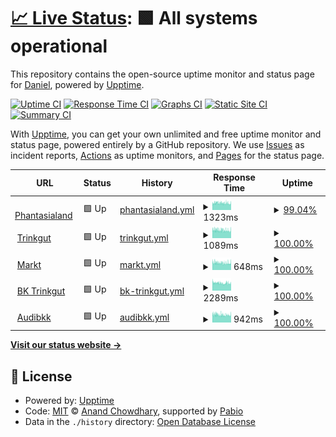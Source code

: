 # [📈 Live Status](https://revoltek-daniel.github.io/uptime): <!--live status--> **🟩 All systems operational**

This repository contains the open-source uptime monitor and status page for [Daniel](https://revoltek-daniel.github.io/uptime), powered by [Upptime](https://github.com/upptime/upptime).

[![Uptime CI](https://github.com/revoltek-daniel/uptime/workflows/Uptime%20CI/badge.svg)](https://github.com/revoltek-daniel/uptime/actions?query=workflow%3A%22Uptime+CI%22)
[![Response Time CI](https://github.com/revoltek-daniel/uptime/workflows/Response%20Time%20CI/badge.svg)](https://github.com/revoltek-daniel/uptime/actions?query=workflow%3A%22Response+Time+CI%22)
[![Graphs CI](https://github.com/revoltek-daniel/uptime/workflows/Graphs%20CI/badge.svg)](https://github.com/revoltek-daniel/uptime/actions?query=workflow%3A%22Graphs+CI%22)
[![Static Site CI](https://github.com/revoltek-daniel/uptime/workflows/Static%20Site%20CI/badge.svg)](https://github.com/revoltek-daniel/uptime/actions?query=workflow%3A%22Static+Site+CI%22)
[![Summary CI](https://github.com/revoltek-daniel/uptime/workflows/Summary%20CI/badge.svg)](https://github.com/revoltek-daniel/uptime/actions?query=workflow%3A%22Summary+CI%22)

With [Upptime](https://upptime.js.org), you can get your own unlimited and free uptime monitor and status page, powered entirely by a GitHub repository. We use [Issues](https://github.com/revoltek-daniel/uptime/issues) as incident reports, [Actions](https://github.com/revoltek-daniel/uptime/actions) as uptime monitors, and [Pages](https://revoltek-daniel.github.io/uptime) for the status page.

<!--start: status pages-->
<!-- This summary is generated by Upptime (https://github.com/upptime/upptime) -->
<!-- Do not edit this manually, your changes will be overwritten -->
<!-- prettier-ignore -->
| URL | Status | History | Response Time | Uptime |
| --- | ------ | ------- | ------------- | ------ |
| <img alt="" src="https://icons.duckduckgo.com/ip3/shop.phantasialand.de.ico" height="13"> [Phantasialand](https://shop.phantasialand.de) | 🟩 Up | [phantasialand.yml](https://github.com/revoltek-daniel/uptime/commits/HEAD/history/phantasialand.yml) | <details><summary><img alt="Response time graph" src="./graphs/phantasialand/response-time-week.png" height="20"> 1323ms</summary><br><a href="https://revoltek-daniel.github.io/uptime/history/phantasialand"><img alt="Response time 1348" src="https://img.shields.io/endpoint?url=https%3A%2F%2Fraw.githubusercontent.com%2Frevoltek-daniel%2Fuptime%2FHEAD%2Fapi%2Fphantasialand%2Fresponse-time.json"></a><br><a href="https://revoltek-daniel.github.io/uptime/history/phantasialand"><img alt="24-hour response time 1319" src="https://img.shields.io/endpoint?url=https%3A%2F%2Fraw.githubusercontent.com%2Frevoltek-daniel%2Fuptime%2FHEAD%2Fapi%2Fphantasialand%2Fresponse-time-day.json"></a><br><a href="https://revoltek-daniel.github.io/uptime/history/phantasialand"><img alt="7-day response time 1323" src="https://img.shields.io/endpoint?url=https%3A%2F%2Fraw.githubusercontent.com%2Frevoltek-daniel%2Fuptime%2FHEAD%2Fapi%2Fphantasialand%2Fresponse-time-week.json"></a><br><a href="https://revoltek-daniel.github.io/uptime/history/phantasialand"><img alt="30-day response time 1319" src="https://img.shields.io/endpoint?url=https%3A%2F%2Fraw.githubusercontent.com%2Frevoltek-daniel%2Fuptime%2FHEAD%2Fapi%2Fphantasialand%2Fresponse-time-month.json"></a><br><a href="https://revoltek-daniel.github.io/uptime/history/phantasialand"><img alt="1-year response time 1350" src="https://img.shields.io/endpoint?url=https%3A%2F%2Fraw.githubusercontent.com%2Frevoltek-daniel%2Fuptime%2FHEAD%2Fapi%2Fphantasialand%2Fresponse-time-year.json"></a></details> | <details><summary><a href="https://revoltek-daniel.github.io/uptime/history/phantasialand">99.04%</a></summary><a href="https://revoltek-daniel.github.io/uptime/history/phantasialand"><img alt="All-time uptime 99.35%" src="https://img.shields.io/endpoint?url=https%3A%2F%2Fraw.githubusercontent.com%2Frevoltek-daniel%2Fuptime%2FHEAD%2Fapi%2Fphantasialand%2Fuptime.json"></a><br><a href="https://revoltek-daniel.github.io/uptime/history/phantasialand"><img alt="24-hour uptime 96.27%" src="https://img.shields.io/endpoint?url=https%3A%2F%2Fraw.githubusercontent.com%2Frevoltek-daniel%2Fuptime%2FHEAD%2Fapi%2Fphantasialand%2Fuptime-day.json"></a><br><a href="https://revoltek-daniel.github.io/uptime/history/phantasialand"><img alt="7-day uptime 99.04%" src="https://img.shields.io/endpoint?url=https%3A%2F%2Fraw.githubusercontent.com%2Frevoltek-daniel%2Fuptime%2FHEAD%2Fapi%2Fphantasialand%2Fuptime-week.json"></a><br><a href="https://revoltek-daniel.github.io/uptime/history/phantasialand"><img alt="30-day uptime 99.65%" src="https://img.shields.io/endpoint?url=https%3A%2F%2Fraw.githubusercontent.com%2Frevoltek-daniel%2Fuptime%2FHEAD%2Fapi%2Fphantasialand%2Fuptime-month.json"></a><br><a href="https://revoltek-daniel.github.io/uptime/history/phantasialand"><img alt="1-year uptime 99.04%" src="https://img.shields.io/endpoint?url=https%3A%2F%2Fraw.githubusercontent.com%2Frevoltek-daniel%2Fuptime%2FHEAD%2Fapi%2Fphantasialand%2Fuptime-year.json"></a></details>
| <img alt="" src="https://icons.duckduckgo.com/ip3/www.trinkgut.de.ico" height="13"> [Trinkgut](https://www.trinkgut.de) | 🟩 Up | [trinkgut.yml](https://github.com/revoltek-daniel/uptime/commits/HEAD/history/trinkgut.yml) | <details><summary><img alt="Response time graph" src="./graphs/trinkgut/response-time-week.png" height="20"> 1089ms</summary><br><a href="https://revoltek-daniel.github.io/uptime/history/trinkgut"><img alt="Response time 1087" src="https://img.shields.io/endpoint?url=https%3A%2F%2Fraw.githubusercontent.com%2Frevoltek-daniel%2Fuptime%2FHEAD%2Fapi%2Ftrinkgut%2Fresponse-time.json"></a><br><a href="https://revoltek-daniel.github.io/uptime/history/trinkgut"><img alt="24-hour response time 1063" src="https://img.shields.io/endpoint?url=https%3A%2F%2Fraw.githubusercontent.com%2Frevoltek-daniel%2Fuptime%2FHEAD%2Fapi%2Ftrinkgut%2Fresponse-time-day.json"></a><br><a href="https://revoltek-daniel.github.io/uptime/history/trinkgut"><img alt="7-day response time 1089" src="https://img.shields.io/endpoint?url=https%3A%2F%2Fraw.githubusercontent.com%2Frevoltek-daniel%2Fuptime%2FHEAD%2Fapi%2Ftrinkgut%2Fresponse-time-week.json"></a><br><a href="https://revoltek-daniel.github.io/uptime/history/trinkgut"><img alt="30-day response time 1112" src="https://img.shields.io/endpoint?url=https%3A%2F%2Fraw.githubusercontent.com%2Frevoltek-daniel%2Fuptime%2FHEAD%2Fapi%2Ftrinkgut%2Fresponse-time-month.json"></a><br><a href="https://revoltek-daniel.github.io/uptime/history/trinkgut"><img alt="1-year response time 1088" src="https://img.shields.io/endpoint?url=https%3A%2F%2Fraw.githubusercontent.com%2Frevoltek-daniel%2Fuptime%2FHEAD%2Fapi%2Ftrinkgut%2Fresponse-time-year.json"></a></details> | <details><summary><a href="https://revoltek-daniel.github.io/uptime/history/trinkgut">100.00%</a></summary><a href="https://revoltek-daniel.github.io/uptime/history/trinkgut"><img alt="All-time uptime 99.95%" src="https://img.shields.io/endpoint?url=https%3A%2F%2Fraw.githubusercontent.com%2Frevoltek-daniel%2Fuptime%2FHEAD%2Fapi%2Ftrinkgut%2Fuptime.json"></a><br><a href="https://revoltek-daniel.github.io/uptime/history/trinkgut"><img alt="24-hour uptime 100.00%" src="https://img.shields.io/endpoint?url=https%3A%2F%2Fraw.githubusercontent.com%2Frevoltek-daniel%2Fuptime%2FHEAD%2Fapi%2Ftrinkgut%2Fuptime-day.json"></a><br><a href="https://revoltek-daniel.github.io/uptime/history/trinkgut"><img alt="7-day uptime 100.00%" src="https://img.shields.io/endpoint?url=https%3A%2F%2Fraw.githubusercontent.com%2Frevoltek-daniel%2Fuptime%2FHEAD%2Fapi%2Ftrinkgut%2Fuptime-week.json"></a><br><a href="https://revoltek-daniel.github.io/uptime/history/trinkgut"><img alt="30-day uptime 99.95%" src="https://img.shields.io/endpoint?url=https%3A%2F%2Fraw.githubusercontent.com%2Frevoltek-daniel%2Fuptime%2FHEAD%2Fapi%2Ftrinkgut%2Fuptime-month.json"></a><br><a href="https://revoltek-daniel.github.io/uptime/history/trinkgut"><img alt="1-year uptime 99.93%" src="https://img.shields.io/endpoint?url=https%3A%2F%2Fraw.githubusercontent.com%2Frevoltek-daniel%2Fuptime%2FHEAD%2Fapi%2Ftrinkgut%2Fuptime-year.json"></a></details>
| <img alt="" src="https://icons.duckduckgo.com/ip3/mein-markt.trinkgut.de.ico" height="13"> [Markt](https://mein-markt.trinkgut.de) | 🟩 Up | [markt.yml](https://github.com/revoltek-daniel/uptime/commits/HEAD/history/markt.yml) | <details><summary><img alt="Response time graph" src="./graphs/markt/response-time-week.png" height="20"> 648ms</summary><br><a href="https://revoltek-daniel.github.io/uptime/history/markt"><img alt="Response time 656" src="https://img.shields.io/endpoint?url=https%3A%2F%2Fraw.githubusercontent.com%2Frevoltek-daniel%2Fuptime%2FHEAD%2Fapi%2Fmarkt%2Fresponse-time.json"></a><br><a href="https://revoltek-daniel.github.io/uptime/history/markt"><img alt="24-hour response time 641" src="https://img.shields.io/endpoint?url=https%3A%2F%2Fraw.githubusercontent.com%2Frevoltek-daniel%2Fuptime%2FHEAD%2Fapi%2Fmarkt%2Fresponse-time-day.json"></a><br><a href="https://revoltek-daniel.github.io/uptime/history/markt"><img alt="7-day response time 648" src="https://img.shields.io/endpoint?url=https%3A%2F%2Fraw.githubusercontent.com%2Frevoltek-daniel%2Fuptime%2FHEAD%2Fapi%2Fmarkt%2Fresponse-time-week.json"></a><br><a href="https://revoltek-daniel.github.io/uptime/history/markt"><img alt="30-day response time 656" src="https://img.shields.io/endpoint?url=https%3A%2F%2Fraw.githubusercontent.com%2Frevoltek-daniel%2Fuptime%2FHEAD%2Fapi%2Fmarkt%2Fresponse-time-month.json"></a><br><a href="https://revoltek-daniel.github.io/uptime/history/markt"><img alt="1-year response time 657" src="https://img.shields.io/endpoint?url=https%3A%2F%2Fraw.githubusercontent.com%2Frevoltek-daniel%2Fuptime%2FHEAD%2Fapi%2Fmarkt%2Fresponse-time-year.json"></a></details> | <details><summary><a href="https://revoltek-daniel.github.io/uptime/history/markt">100.00%</a></summary><a href="https://revoltek-daniel.github.io/uptime/history/markt"><img alt="All-time uptime 99.87%" src="https://img.shields.io/endpoint?url=https%3A%2F%2Fraw.githubusercontent.com%2Frevoltek-daniel%2Fuptime%2FHEAD%2Fapi%2Fmarkt%2Fuptime.json"></a><br><a href="https://revoltek-daniel.github.io/uptime/history/markt"><img alt="24-hour uptime 100.00%" src="https://img.shields.io/endpoint?url=https%3A%2F%2Fraw.githubusercontent.com%2Frevoltek-daniel%2Fuptime%2FHEAD%2Fapi%2Fmarkt%2Fuptime-day.json"></a><br><a href="https://revoltek-daniel.github.io/uptime/history/markt"><img alt="7-day uptime 100.00%" src="https://img.shields.io/endpoint?url=https%3A%2F%2Fraw.githubusercontent.com%2Frevoltek-daniel%2Fuptime%2FHEAD%2Fapi%2Fmarkt%2Fuptime-week.json"></a><br><a href="https://revoltek-daniel.github.io/uptime/history/markt"><img alt="30-day uptime 100.00%" src="https://img.shields.io/endpoint?url=https%3A%2F%2Fraw.githubusercontent.com%2Frevoltek-daniel%2Fuptime%2FHEAD%2Fapi%2Fmarkt%2Fuptime-month.json"></a><br><a href="https://revoltek-daniel.github.io/uptime/history/markt"><img alt="1-year uptime 99.80%" src="https://img.shields.io/endpoint?url=https%3A%2F%2Fraw.githubusercontent.com%2Frevoltek-daniel%2Fuptime%2FHEAD%2Fapi%2Fmarkt%2Fuptime-year.json"></a></details>
| <img alt="" src="https://icons.duckduckgo.com/ip3/werbung.trinkgut.de.ico" height="13"> [BK Trinkgut](https://werbung.trinkgut.de/frontend/mvc/catalog/by-name/10986/newest) | 🟩 Up | [bk-trinkgut.yml](https://github.com/revoltek-daniel/uptime/commits/HEAD/history/bk-trinkgut.yml) | <details><summary><img alt="Response time graph" src="./graphs/bk-trinkgut/response-time-week.png" height="20"> 2289ms</summary><br><a href="https://revoltek-daniel.github.io/uptime/history/bk-trinkgut"><img alt="Response time 2171" src="https://img.shields.io/endpoint?url=https%3A%2F%2Fraw.githubusercontent.com%2Frevoltek-daniel%2Fuptime%2FHEAD%2Fapi%2Fbk-trinkgut%2Fresponse-time.json"></a><br><a href="https://revoltek-daniel.github.io/uptime/history/bk-trinkgut"><img alt="24-hour response time 2174" src="https://img.shields.io/endpoint?url=https%3A%2F%2Fraw.githubusercontent.com%2Frevoltek-daniel%2Fuptime%2FHEAD%2Fapi%2Fbk-trinkgut%2Fresponse-time-day.json"></a><br><a href="https://revoltek-daniel.github.io/uptime/history/bk-trinkgut"><img alt="7-day response time 2289" src="https://img.shields.io/endpoint?url=https%3A%2F%2Fraw.githubusercontent.com%2Frevoltek-daniel%2Fuptime%2FHEAD%2Fapi%2Fbk-trinkgut%2Fresponse-time-week.json"></a><br><a href="https://revoltek-daniel.github.io/uptime/history/bk-trinkgut"><img alt="30-day response time 2579" src="https://img.shields.io/endpoint?url=https%3A%2F%2Fraw.githubusercontent.com%2Frevoltek-daniel%2Fuptime%2FHEAD%2Fapi%2Fbk-trinkgut%2Fresponse-time-month.json"></a><br><a href="https://revoltek-daniel.github.io/uptime/history/bk-trinkgut"><img alt="1-year response time 2171" src="https://img.shields.io/endpoint?url=https%3A%2F%2Fraw.githubusercontent.com%2Frevoltek-daniel%2Fuptime%2FHEAD%2Fapi%2Fbk-trinkgut%2Fresponse-time-year.json"></a></details> | <details><summary><a href="https://revoltek-daniel.github.io/uptime/history/bk-trinkgut">100.00%</a></summary><a href="https://revoltek-daniel.github.io/uptime/history/bk-trinkgut"><img alt="All-time uptime 99.70%" src="https://img.shields.io/endpoint?url=https%3A%2F%2Fraw.githubusercontent.com%2Frevoltek-daniel%2Fuptime%2FHEAD%2Fapi%2Fbk-trinkgut%2Fuptime.json"></a><br><a href="https://revoltek-daniel.github.io/uptime/history/bk-trinkgut"><img alt="24-hour uptime 100.00%" src="https://img.shields.io/endpoint?url=https%3A%2F%2Fraw.githubusercontent.com%2Frevoltek-daniel%2Fuptime%2FHEAD%2Fapi%2Fbk-trinkgut%2Fuptime-day.json"></a><br><a href="https://revoltek-daniel.github.io/uptime/history/bk-trinkgut"><img alt="7-day uptime 100.00%" src="https://img.shields.io/endpoint?url=https%3A%2F%2Fraw.githubusercontent.com%2Frevoltek-daniel%2Fuptime%2FHEAD%2Fapi%2Fbk-trinkgut%2Fuptime-week.json"></a><br><a href="https://revoltek-daniel.github.io/uptime/history/bk-trinkgut"><img alt="30-day uptime 99.66%" src="https://img.shields.io/endpoint?url=https%3A%2F%2Fraw.githubusercontent.com%2Frevoltek-daniel%2Fuptime%2FHEAD%2Fapi%2Fbk-trinkgut%2Fuptime-month.json"></a><br><a href="https://revoltek-daniel.github.io/uptime/history/bk-trinkgut"><img alt="1-year uptime 99.91%" src="https://img.shields.io/endpoint?url=https%3A%2F%2Fraw.githubusercontent.com%2Frevoltek-daniel%2Fuptime%2FHEAD%2Fapi%2Fbk-trinkgut%2Fuptime-year.json"></a></details>
| <img alt="" src="https://icons.duckduckgo.com/ip3/www.audibkk.de.ico" height="13"> [Audibkk](https://www.audibkk.de) | 🟩 Up | [audibkk.yml](https://github.com/revoltek-daniel/uptime/commits/HEAD/history/audibkk.yml) | <details><summary><img alt="Response time graph" src="./graphs/audibkk/response-time-week.png" height="20"> 942ms</summary><br><a href="https://revoltek-daniel.github.io/uptime/history/audibkk"><img alt="Response time 974" src="https://img.shields.io/endpoint?url=https%3A%2F%2Fraw.githubusercontent.com%2Frevoltek-daniel%2Fuptime%2FHEAD%2Fapi%2Faudibkk%2Fresponse-time.json"></a><br><a href="https://revoltek-daniel.github.io/uptime/history/audibkk"><img alt="24-hour response time 941" src="https://img.shields.io/endpoint?url=https%3A%2F%2Fraw.githubusercontent.com%2Frevoltek-daniel%2Fuptime%2FHEAD%2Fapi%2Faudibkk%2Fresponse-time-day.json"></a><br><a href="https://revoltek-daniel.github.io/uptime/history/audibkk"><img alt="7-day response time 942" src="https://img.shields.io/endpoint?url=https%3A%2F%2Fraw.githubusercontent.com%2Frevoltek-daniel%2Fuptime%2FHEAD%2Fapi%2Faudibkk%2Fresponse-time-week.json"></a><br><a href="https://revoltek-daniel.github.io/uptime/history/audibkk"><img alt="30-day response time 974" src="https://img.shields.io/endpoint?url=https%3A%2F%2Fraw.githubusercontent.com%2Frevoltek-daniel%2Fuptime%2FHEAD%2Fapi%2Faudibkk%2Fresponse-time-month.json"></a><br><a href="https://revoltek-daniel.github.io/uptime/history/audibkk"><img alt="1-year response time 974" src="https://img.shields.io/endpoint?url=https%3A%2F%2Fraw.githubusercontent.com%2Frevoltek-daniel%2Fuptime%2FHEAD%2Fapi%2Faudibkk%2Fresponse-time-year.json"></a></details> | <details><summary><a href="https://revoltek-daniel.github.io/uptime/history/audibkk">100.00%</a></summary><a href="https://revoltek-daniel.github.io/uptime/history/audibkk"><img alt="All-time uptime 100.00%" src="https://img.shields.io/endpoint?url=https%3A%2F%2Fraw.githubusercontent.com%2Frevoltek-daniel%2Fuptime%2FHEAD%2Fapi%2Faudibkk%2Fuptime.json"></a><br><a href="https://revoltek-daniel.github.io/uptime/history/audibkk"><img alt="24-hour uptime 100.00%" src="https://img.shields.io/endpoint?url=https%3A%2F%2Fraw.githubusercontent.com%2Frevoltek-daniel%2Fuptime%2FHEAD%2Fapi%2Faudibkk%2Fuptime-day.json"></a><br><a href="https://revoltek-daniel.github.io/uptime/history/audibkk"><img alt="7-day uptime 100.00%" src="https://img.shields.io/endpoint?url=https%3A%2F%2Fraw.githubusercontent.com%2Frevoltek-daniel%2Fuptime%2FHEAD%2Fapi%2Faudibkk%2Fuptime-week.json"></a><br><a href="https://revoltek-daniel.github.io/uptime/history/audibkk"><img alt="30-day uptime 100.00%" src="https://img.shields.io/endpoint?url=https%3A%2F%2Fraw.githubusercontent.com%2Frevoltek-daniel%2Fuptime%2FHEAD%2Fapi%2Faudibkk%2Fuptime-month.json"></a><br><a href="https://revoltek-daniel.github.io/uptime/history/audibkk"><img alt="1-year uptime 100.00%" src="https://img.shields.io/endpoint?url=https%3A%2F%2Fraw.githubusercontent.com%2Frevoltek-daniel%2Fuptime%2FHEAD%2Fapi%2Faudibkk%2Fuptime-year.json"></a></details>

<!--end: status pages-->

[**Visit our status website →**](https://revoltek-daniel.github.io/uptime)

## 📄 License

- Powered by: [Upptime](https://github.com/upptime/upptime)
- Code: [MIT](./LICENSE) © [Anand Chowdhary](https://anandchowdhary.com), supported by [Pabio](https://pabio.com)
- Data in the `./history` directory: [Open Database License](https://opendatacommons.org/licenses/odbl/1-0/)
